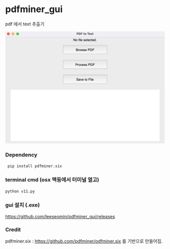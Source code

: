 # pdfminer_gui 

pdf 에서 text 추출기

![대표](https://github.com/leeseomin/pdfminer_gui/blob/main/images/mac.png)


###  Dependency 


``` pip install pdfminer.six``` 


###  terminal cmd  (osx 맥등에서  터미널 열고)

``` python v11.py  ```


### gui 설치 (.exe)

https://github.com/leeseomin/pdfminer_gui/releases



### Credit


pdfminer.six  :  https://github.com/pdfminer/pdfminer.six  를 기반으로 만들어짐.


